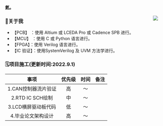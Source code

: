 #### 氦。
<img src="https://github-readme-stats.vercel.app/api?username=simonire&show_icons=true&count_private=true&hide_rank=true&include_all_commits=true" align="right">

### 👋关于我 

+ 【PCB】 ：使用 Altium 或 LCEDA Pro 或 Cadence SPB 进行。
+ 【MCU】 ：使用 C 或 Python 语言进行。
+ 【FPGA】：使用 Verilog 语言进行。
+ 【IC 验证】：使用SystemVerilog 及 UVM 方法学进行。

### 🗓项目施工(更新时间:2022.9.1)
|事项|优先级|时间|备注|
|:----:|:----:|:----:|:----:|
|1.CAN控制器流片验证|高|～||
|2.RTD IC SCH绘制|中|～||
|3.LCD横屏驱动板代码|低|～||
|4.毕业论文架构设计|高|～||
